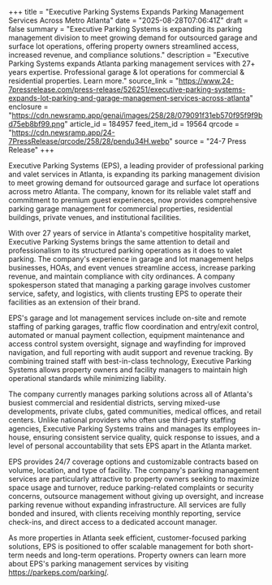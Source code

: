 +++
title = "Executive Parking Systems Expands Parking Management Services Across Metro Atlanta"
date = "2025-08-28T07:06:41Z"
draft = false
summary = "Executive Parking Systems is expanding its parking management division to meet growing demand for outsourced garage and surface lot operations, offering property owners streamlined access, increased revenue, and compliance solutions."
description = "Executive Parking Systems expands Atlanta parking management services with 27+ years expertise. Professional garage & lot operations for commercial & residential properties. Learn more."
source_link = "https://www.24-7pressrelease.com/press-release/526251/executive-parking-systems-expands-lot-parking-and-garage-management-services-across-atlanta"
enclosure = "https://cdn.newsramp.app/genai/images/258/28/079091f31eb570f95f9f9bd75eb8bf99.png"
article_id = 184957
feed_item_id = 19564
qrcode = "https://cdn.newsramp.app/24-7PressRelease/qrcode/258/28/pendu34H.webp"
source = "24-7 Press Release"
+++

<p>Executive Parking Systems (EPS), a leading provider of professional parking and valet services in Atlanta, is expanding its parking management division to meet growing demand for outsourced garage and surface lot operations across metro Atlanta. The company, known for its reliable valet staff and commitment to premium guest experiences, now provides comprehensive parking garage management for commercial properties, residential buildings, private venues, and institutional facilities.</p><p>With over 27 years of service in Atlanta's competitive hospitality market, Executive Parking Systems brings the same attention to detail and professionalism to its structured parking operations as it does to valet parking. The company's experience in garage and lot management helps businesses, HOAs, and event venues streamline access, increase parking revenue, and maintain compliance with city ordinances. A company spokesperson stated that managing a parking garage involves customer service, safety, and logistics, with clients trusting EPS to operate their facilities as an extension of their brand.</p><p>EPS's garage and lot management services include on-site and remote staffing of parking garages, traffic flow coordination and entry/exit control, automated or manual payment collection, equipment maintenance and access control system oversight, signage and wayfinding for improved navigation, and full reporting with audit support and revenue tracking. By combining trained staff with best-in-class technology, Executive Parking Systems allows property owners and facility managers to maintain high operational standards while minimizing liability.</p><p>The company currently manages parking solutions across all of Atlanta's busiest commercial and residential districts, serving mixed-use developments, private clubs, gated communities, medical offices, and retail centers. Unlike national providers who often use third-party staffing agencies, Executive Parking Systems trains and manages its employees in-house, ensuring consistent service quality, quick response to issues, and a level of personal accountability that sets EPS apart in the Atlanta market.</p><p>EPS provides 24/7 coverage options and customizable contracts based on volume, location, and type of facility. The company's parking management services are particularly attractive to property owners seeking to maximize space usage and turnover, reduce parking-related complaints or security concerns, outsource management without giving up oversight, and increase parking revenue without expanding infrastructure. All services are fully bonded and insured, with clients receiving monthly reporting, service check-ins, and direct access to a dedicated account manager.</p><p>As more properties in Atlanta seek efficient, customer-focused parking solutions, EPS is positioned to offer scalable management for both short-term needs and long-term operations. Property owners can learn more about EPS's parking management services by visiting <a href="https://parkeps.com/parking/" rel="nofollow" target="_blank">https://parkeps.com/parking/</a>.</p>